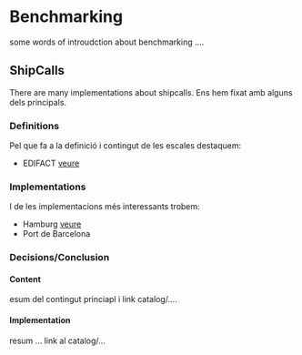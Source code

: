 # Benchmarking
some words of introudction about benchmarking ....

## ShipCalls
There are many implementations about shipcalls. Ens hem fixat amb alguns dels principals.
### Definitions
Pel que fa a la definició i contingut de les escales destaquem:
- EDIFACT [veure](http://uncefact.org)

### Implementations
I de les implementacions més interessants trobem:
- Hamburg [veure](http://hafen-hamburg.de)
- Port de Barcelona 
### Decisions/Conclusion
#### Content
esum del contingut princiapl i link catalog/....
#### Implementation
resum ... link al catalog/...
